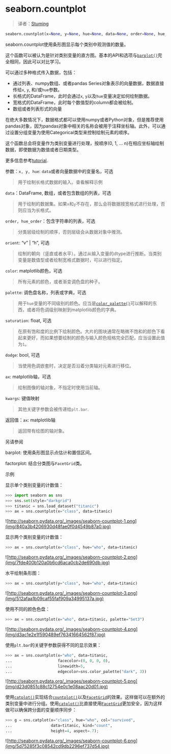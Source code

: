 # seaborn.countplot

> 译者：[Stuming](https://github.com/Stuming)

```py
seaborn.countplot(x=None, y=None, hue=None, data=None, order=None, hue_order=None, orient=None, color=None, palette=None, saturation=0.75, dodge=True, ax=None, **kwargs)
```

seaborn.countplot使用条形图显示每个类别中观测值的数量。

这个函数可以被认为是针对类别变量的直方图。基本的API和选项与[`barplot()`](seaborn.barplot.html#seaborn.barplot "seaborn.barplot")完全相同，因此可以对比学习。

可以通过多种格式传入数据，包括：

*   通过列表、numpy数组、或者pandas Series对象表示的向量数据，数据直接传给`x`, `y`, 和/或`hue`参数。
*   长格式的DataFrame，此时会通过`x`, `y`以及`hue`变量决定如何绘制数据。
*   宽格式的DataFrame，此时每个数值型的column都会被绘制。
*   数组或者列表形式的向量

在绝大多数情况下，数据格式都可以使用numpy或者Python对象，但是推荐使用pandas对象，因为pandas对象中相关的名称会被用于注释坐标轴。此外，可以通过设置分组变量为使用Categorical类型来控制绘制元素的顺序。

这个函数总会将变量作为类别变量进行处理，按顺序(0, 1, ... n)在相应坐标轴绘制数据，即使数据为数值或者日期类型。

更多信息参考[tutorial](../tutorial/categorical.html#categorical-tutorial). 

参数：`x, y, hue`: `data`或者向量数据中的变量名，可选

> 用于绘制长格式数据的输入。查看解释示例

`data`：DataFrame, 数组，或者包含数组的列表，可选

> 用于绘制的数据集。如果`x`和`y`不存在，那么会将数据按宽格式进行处理，否则应当为长格式。 

`order, hue_order`：包含字符串的列表，可选

> 分类层级绘制的顺序，否则层级会从数据对象中推测。

`orient`: “v” &#124; “h”, 可选

> 绘制的朝向（竖直或者水平）。通过从输入变量的dtype进行推断。当类别变量是数值型或者绘制宽格式数据时，可以进行指定。

`color`: matplotlib颜色，可选

> 所有元素的颜色，或者渐变调色盘的种子。

`palette`: 调色盘名称，列表或字典，可选

> 用于`hue`变量的不同级别的颜色。应当是[`color_palette()`](seaborn.color_palette.html#seaborn.color_palette "seaborn.color_palette")可以解释的东西，或者将色调级别映射到matplotlib颜色的字典。

`saturation`: float, 可选

> 在原有饱和度的比例下绘制颜色。大片的图块通常在略微不饱和的颜色下看起来更好，而如果想要绘制的颜色与输入颜色规格完全匹配，应当设置此值为`1`。

`dodge`: bool, 可选

> 当使用色调嵌套时，决定是否沿着分类轴对元素进行移位。

`ax`: matplotlib轴，可选

> 绘制图像的轴对象，不指定时使用当前轴。

`kwargs`: 键值映射

> 其他关键字参数会被传递给`plt.bar`.


返回值：`ax`: matplotlib轴

> 返回带有绘图的轴对象。



另请参阅

barplot: 使用条形图显示点估计和置信区间。

factorplot: 结合分类图与`FacetGrid`类。

示例

显示单个类别变量的计数值：

```py
>>> import seaborn as sns
>>> sns.set(style="darkgrid")
>>> titanic = sns.load_dataset("titanic")
>>> ax = sns.countplot(x="class", data=titanic)

```

![http://seaborn.pydata.org/_images/seaborn-countplot-1.png](img/840a3b4206930d48fae0f0d4549b87a0.jpg)

显示两个类别变量的计数值：

```py
>>> ax = sns.countplot(x="class", hue="who", data=titanic)

```

![http://seaborn.pydata.org/_images/seaborn-countplot-2.png](img/7fde400b120a0b6cd6aca0cb2de690db.jpg)

水平绘制条形图：

```py
>>> ax = sns.countplot(y="class", hue="who", data=titanic)

```

![http://seaborn.pydata.org/_images/seaborn-countplot-3.png](img/512afaa1b09caf55faf909a34995137a.jpg)

使用不同的颜色色盘：

```py
>>> ax = sns.countplot(x="who", data=titanic, palette="Set3")

```

![http://seaborn.pydata.org/_images/seaborn-countplot-4.png](img/d3ac1e2e1f590489ef76341664562f87.jpg)

使用`plt.bar`的关键字参数获得不同的显示效果：

```py
>>> ax = sns.countplot(x="who", data=titanic,
...                    facecolor=(0, 0, 0, 0),
...                    linewidth=5,
...                    edgecolor=sns.color_palette("dark", 3))

```

![http://seaborn.pydata.org/_images/seaborn-countplot-5.png](img/d23d0851c88c12754e0c1e08aac20d01.jpg)

使用[`catplot()`](seaborn.catplot.html#seaborn.catplot "seaborn.catplot")实现结合[`countplot()`](#seaborn.countplot "seaborn.countplot")以及[`FacetGrid`](seaborn.FacetGrid.html#seaborn.FacetGrid "seaborn.FacetGrid")的效果。这样做可以在额外的类别变量中进行分组。使用[`catplot()`](seaborn.catplot.html#seaborn.catplot "seaborn.catplot")比直接使用[`FacetGrid`](seaborn.FacetGrid.html#seaborn.FacetGrid "seaborn.FacetGrid")更加安全，因为这样做可以确保跨分面的变量顺序同步：

```py
>>> g = sns.catplot(x="class", hue="who", col="survived",
...                 data=titanic, kind="count",
...                 height=4, aspect=.7);

```

![http://seaborn.pydata.org/_images/seaborn-countplot-6.png](img/5d75285f3c08542cd9db2296ef737d54.jpg)